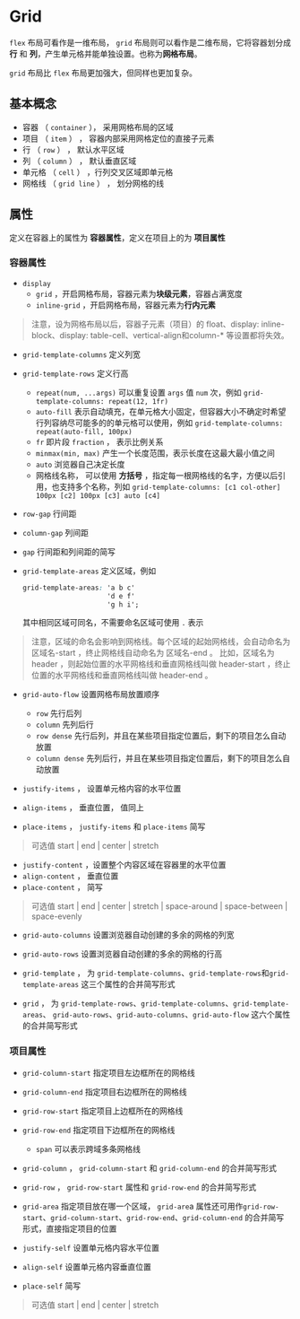 # Grid


`flex` 布局可看作是一维布局， `grid` 布局则可以看作是二维布局，它将容器划分成 **行** 和 **列**，产生单元格并能单独设置。也称为**网格布局**。

`grid` 布局比 `flex` 布局更加强大，但同样也更加复杂。


## 基本概念

- 容器 （ `container` ）， 采用网格布局的区域
- 项目 （ `item` ） ， 容器内部采用网格定位的直接子元素
- 行 （ `row` ） ， 默认水平区域
- 列 （ `column` ） ， 默认垂直区域
- 单元格 （ `cell` ） ，行列交叉区域即单元格
- 网格线 （ `grid line` ） ， 划分网格的线


## 属性

定义在容器上的属性为 **容器属性**，定义在项目上的为 **项目属性**


### 容器属性

- `display`
  - `grid` ，开启网格布局，容器元素为**块级元素**，容器占满宽度
  - `inline-grid` ，开启网格布局，容器元素为**行内元素**

> 注意，设为网格布局以后，容器子元素（项目）的 float、display: inline-block、display: table-cell、vertical-align和column-* 等设置都将失效。


- `grid-template-columns` 定义列宽
- `grid-template-rows` 定义行高
  - `repeat(num, ...args)` 可以重复设置 `args` 值 `num` 次，例如 `grid-template-columns: repeat(12, 1fr)`
  - `auto-fill` 表示自动填充，在单元格大小固定，但容器大小不确定时希望行列容纳尽可能多的的单元格可以使用，例如 `grid-template-columns: repeat(auto-fill, 100px)`
  - `fr` 即片段 `fraction` ， 表示比例关系
  - `minmax(min, max)` 产生一个长度范围，表示长度在这最大最小值之间
  - `auto` 浏览器自己决定长度
  - 网格线名称， 可以使用 **方括号** ，指定每一根网格线的名字，方便以后引用，也支持多个名称，列如 `grid-template-columns: [c1 col-other] 100px [c2] 100px [c3] auto [c4]`


- `row-gap` 行间距
- `column-gap` 列间距
- `gap` 行间距和列间距的简写


- `grid-template-areas` 定义区域，例如
  ```css
  grid-template-areas: 'a b c'
                       'd e f'
                       'g h i';
  ```
  其中相同区域可同名，不需要命名区域可使用 `.` 表示

> 注意，区域的命名会影响到网格线。每个区域的起始网格线，会自动命名为 区域名-start ，终止网格线自动命名为 区域名-end 。
> 比如，区域名为 header ，则起始位置的水平网格线和垂直网格线叫做 header-start ，终止位置的水平网格线和垂直网格线叫做 header-end 。


- `grid-auto-flow` 设置网格布局放置顺序
  - `row` 先行后列
  - `column` 先列后行
  - `row dense` 先行后列，并且在某些项目指定位置后，剩下的项目怎么自动放置
  - `column dense` 先列后行，并且在某些项目指定位置后，剩下的项目怎么自动放置


- `justify-items` ， 设置单元格内容的水平位置
- `align-items` ， 垂直位置， 值同上
- `place-items` ， `justify-items` 和 `place-items` 简写

> 可选值 start | end | center | stretch


- `justify-content` ，设置整个内容区域在容器里的水平位置
- `align-content` ， 垂直位置
- `place-content` ， 简写

> 可选值 start | end | center | stretch | space-around | space-between | space-evenly


- `grid-auto-columns` 设置浏览器自动创建的多余的网格的列宽
- `grid-auto-rows` 设置浏览器自动创建的多余的网格的行高


- `grid-template` ， 为 `grid-template-columns`、`grid-template-rows`和`grid-template-areas` 这三个属性的合并简写形式
- `grid` ， 为 `grid-template-rows`、`grid-template-columns`、`grid-template-areas`、 `grid-auto-rows`、`grid-auto-columns`、`grid-auto-flow` 这六个属性的合并简写形式



### 项目属性

- `grid-column-start` 指定项目左边框所在的网格线
- `grid-column-end` 指定项目右边框所在的网格线
- `grid-row-start` 指定项目上边框所在的网格线
- `grid-row-end` 指定项目下边框所在的网格线
  - `span` 可以表示跨域多条网格线

- `grid-column` ， `grid-column-start` 和 `grid-column-end` 的合并简写形式
- `grid-row` ， `grid-row-start` 属性和 `grid-row-end` 的合并简写形式


- `grid-area` 指定项目放在哪一个区域， `grid-are`a 属性还可用作`grid-row-start`、`grid-column-start`、`grid-row-end`、`grid-column-end` 的合并简写形式，直接指定项目的位置


- `justify-self` 设置单元格内容水平位置
- `align-self` 设置单元格内容垂直位置
- `place-self` 简写

> 可选值 start | end | center | stretch
